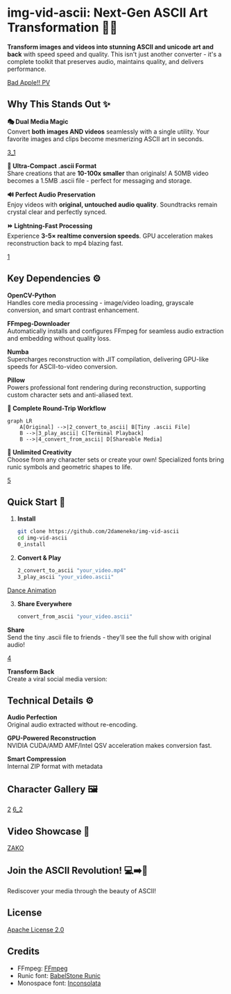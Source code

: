 # img-vid-ascii: Next-Gen ASCII Art Transformation 🔄🎨

**Transform images and videos into stunning ASCII and unicode art and back** with speed speed and quality. This isn't just another converter - it's a complete toolkit that preserves audio, maintains quality, and delivers performance.

[Bad Apple!! PV](https://raw.githubusercontent.com/2dameneko/img-vid-ascii/samples/video/Bad_Apple_PV_demo.ascii_demo.mp4)  

## Why This Stands Out ✨

**🎭 Dual Media Magic**  
Convert **both images AND videos** seamlessly with a single utility. Your favorite images and clips become mesmerizing ASCII art in seconds.

[3_1](https://raw.githubusercontent.com/2dameneko/img-vid-ascii/samples/images/3_shades.ascii.jpg)

**💾 Ultra-Compact .ascii Format**  
Share creations that are **10-100x smaller** than originals! A 50MB video becomes a 1.5MB .ascii file - perfect for messaging and storage.

**🔊 Perfect Audio Preservation**  
Enjoy videos with **original, untouched audio quality**. Soundtracks remain crystal clear and perfectly synced.

**⏩ Lightning-Fast Processing**  
Experience **3-5× realtime conversion speeds**. GPU acceleration makes reconstruction back to mp4 blazing fast.

[1](https://raw.githubusercontent.com/2dameneko/img-vid-ascii/samples/images/1_blocks.ascii.jpg)

## Key Dependencies ⚙️

**OpenCV-Python**  
Handles core media processing - image/video loading, grayscale conversion, and smart contrast enhancement.

**FFmpeg-Downloader**  
Automatically installs and configures FFmpeg for seamless audio extraction and embedding without quality loss.

**Numba**  
Supercharges reconstruction with JIT compilation, delivering GPU-like speeds for ASCII-to-video conversion.

**Pillow**  
Powers professional font rendering during reconstruction, supporting custom character sets and anti-aliased text.

**🔄 Complete Round-Trip Workflow**  
```mermaid
graph LR
    A[Original] -->|2_convert_to_ascii| B[Tiny .ascii File]
    B -->|3_play_ascii| C[Terminal Playback]
    B -->|4_convert_from_ascii| D[Shareable Media]
```

**🎨 Unlimited Creativity**  
Choose from any character sets or create your own! Specialized fonts bring runic symbols and geometric shapes to life.

[5](https://raw.githubusercontent.com/2dameneko/img-vid-ascii/samples/images/5_blocks.ascii.jpg)

## Quick Start 🚀

1. **Install**  
   ```bash
   git clone https://github.com/2dameneko/img-vid-ascii
   cd img-vid-ascii
   0_install
   ```

2. **Convert & Play**  
   ```bash
   2_convert_to_ascii "your_video.mp4"
   3_play_ascii "your_video.ascii"
   ```

[Dance Animation](https://raw.githubusercontent.com/2dameneko/img-vid-ascii/samples/video/dance_mixer_standard.ascii_demo.mp4)  

3. **Share Everywhere**  
   ```bash
   convert_from_ascii "your_video.ascii"
   ```

**Share**  
Send the tiny .ascii file to friends - they'll see the full show with original audio!

[4](https://raw.githubusercontent.com2dameneko/img-vid-ascii/samples/images/4_blocks.ascii.jpg)

**Transform Back**  
Create a viral social media version:

## Technical Details ⚙️

**Audio Perfection**  
Original audio extracted without re-encoding.

**GPU-Powered Reconstruction**  
NVIDIA CUDA/AMD AMF/Intel QSV acceleration makes conversion fast.

**Smart Compression**  
Internal ZIP format with metadata

## Character Gallery 🖼️
[2](https://raw.githubusercontent.com/2dameneko/img-vid-ascii/samples/images/2_standard.ascii.jpg)
[6_2](https://raw.githubusercontent.com/2dameneko/img-vid-ascii/samples/images/6_standard.ascii.jpg)

## Video Showcase 🎥
[ZAKO](https://raw.githubusercontent.com/2dameneko/img-vid-ascii/samples/video/ZAKO_blocks.ascii_demo.mp4)  

## Join the ASCII Revolution! 💻➡️🎨
Rediscover your media through the beauty of ASCII!

## License
[Apache License 2.0](https://www.apache.org/licenses/LICENSE-2.0)

## Credits
* FFmpeg: [FFmpeg](https://ffmpeg.org/)
* Runic font: [BabelStone Runic](https://www.babelstone.co.uk/Fonts/Runic.html)
* Monospace font: [Inconsolata](https://github.com/googlefonts/Inconsolata)